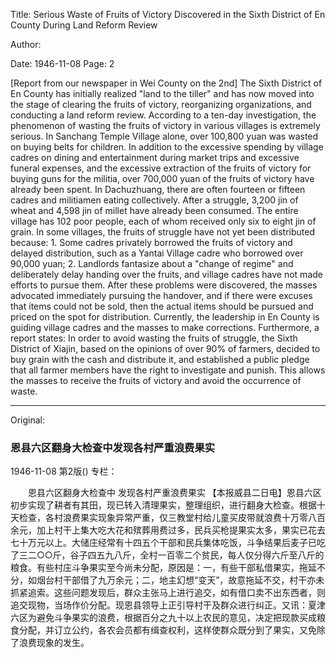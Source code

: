 Title: Serious Waste of Fruits of Victory Discovered in the Sixth District of En County During Land Reform Review

Author:

Date: 1946-11-08
Page: 2

[Report from our newspaper in Wei County on the 2nd] The Sixth District of En County has initially realized "land to the tiller" and has now moved into the stage of clearing the fruits of victory, reorganizing organizations, and conducting a land reform review. According to a ten-day investigation, the phenomenon of wasting the fruits of victory in various villages is extremely serious. In Sanchang Temple Village alone, over 100,800 yuan was wasted on buying belts for children. In addition to the excessive spending by village cadres on dining and entertainment during market trips and excessive funeral expenses, and the excessive extraction of the fruits of victory for buying guns for the militia, over 700,000 yuan of the fruits of victory have already been spent. In Dachuzhuang, there are often fourteen or fifteen cadres and militiamen eating collectively. After a struggle, 3,200 jin of wheat and 4,598 jin of millet have already been consumed. The entire village has 102 poor people, each of whom received only six to eight jin of grain. In some villages, the fruits of struggle have not yet been distributed because: 1. Some cadres privately borrowed the fruits of victory and delayed distribution, such as a Yantai Village cadre who borrowed over 90,000 yuan; 2. Landlords fantasize about a "change of regime" and deliberately delay handing over the fruits, and village cadres have not made efforts to pursue them. After these problems were discovered, the masses advocated immediately pursuing the handover, and if there were excuses that items could not be sold, then the actual items should be pursued and priced on the spot for distribution. Currently, the leadership in En County is guiding village cadres and the masses to make corrections. Furthermore, a report states: In order to avoid wasting the fruits of struggle, the Sixth District of Xiajin, based on the opinions of over 90% of farmers, decided to buy grain with the cash and distribute it, and established a public pledge that all farmer members have the right to investigate and punish. This allows the masses to receive the fruits of victory and avoid the occurrence of waste.



<hr /> 

Original: 


### 恩县六区翻身大检查中发现各村严重浪费果实

1946-11-08
第2版()
专栏：

　　恩县六区翻身大检查中
    发现各村严重浪费果实
    【本报威县二日电】恩县六区初步实现了耕者有其田，现已转入清理果实，整理组织，进行翻身大检查。根据十天检查，各村浪费果实现象异常严重，仅三教堂村给儿童买皮带就浪费十万零八百余元，加上村干上集大吃大花和殡葬用费过多，民兵买枪提果实太多，果实已花去七十万元以上。大储庄经常有十四五个干部和民兵集体吃饭，斗争结果后麦子已吃了三二○○斤，谷子四五九八斤，全村一百零二个贫民，每人仅分得六斤至八斤的粮食。有些村庄斗争果实至今尚未分配，原因是：一，有些干部私借果实，拖延不分，如烟台村干部借了九万余元；二，地主幻想“变天”，故意拖延不交，村干亦未抓紧追索。这些问题发现后，群众主张马上进行追交，如有借口卖不出东西者，则追交现物，当场作价分配。现恩县领导上正引导村干及群众进行纠正。又讯：夏津六区为避免斗争果实的浪费，根据百分之九十以上农民的意见，决定把现款买成粮食分配，并订立公约，各农会员都有缉查权利，这样使群众既分到了果实，又免除了浪费现象的发生。
